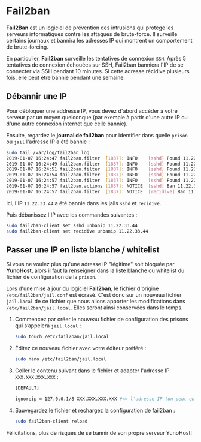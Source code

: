 # Fail2ban

**Fail2Ban** est un logiciel de prévention des intrusions qui protège les serveurs informatiques contre les attaques de brute-force. Il surveille certains journaux et bannira les adresses IP qui montrent un comportement de brute-forcing.

En particulier, **Fail2ban** surveille les tentatives de connexion `SSH`. Après 5 tentatives de connexion échouées sur SSH, Fail2ban banniera l'IP de se connecter via SSH pendant 10 minutes. Si cette adresse récidive plusieurs fois, elle peut être bannie pendant une semaine.

## Débannir une IP

Pour débloquer une addresse IP, vous devez d'abord accéder à votre serveur par un moyen quelconque (par exemple à partir d'une autre IP ou d'une autre connexion internet que celle bannie).

Ensuite, regardez le **journal de fail2ban** pour identifier dans quelle `prison` ou `jail` l'adresse IP a été bannie :

```bash
sudo tail /var/log/fail2ban.log
2019-01-07 16:24:47 fail2ban.filter  [1837]: INFO    [sshd] Found 11.22.33.44
2019-01-07 16:24:49 fail2ban.filter  [1837]: INFO    [sshd] Found 11.22.33.44
2019-01-07 16:24:51 fail2ban.filter  [1837]: INFO    [sshd] Found 11.22.33.44
2019-01-07 16:24:54 fail2ban.filter  [1837]: INFO    [sshd] Found 11.22.33.44
2019-01-07 16:24:57 fail2ban.filter  [1837]: INFO    [sshd] Found 11.22.33.44
2019-01-07 16:24:57 fail2ban.actions [1837]: NOTICE  [sshd] Ban 11.22.33.44
2019-01-07 16:24:57 fail2ban.filter  [1837]: NOTICE  [recidive] Ban 11.22.33.44
```

Ici, l'IP `11.22.33.44` a été bannie dans les jails `sshd` et `recidive`.

Puis débanissez l'IP avec les commandes suivantes :

```bash
sudo fail2ban-client set sshd unbanip 11.22.33.44
sudo fail2ban-client set recidive unbanip 11.22.33.44
```

## Passer une IP en liste blanche / whitelist

Si vous ne voulez plus qu'une adresse IP "légitime" soit bloquée par **YunoHost**, alors il faut la renseigner dans la liste blanche ou whitelist du fichier de configuration de la `prison`.

Lors d'une mise à jour du logiciel **Fail2ban**, le fichier d'origine `/etc/fail2ban/jail.conf` est écrasé. C'est donc sur un nouveau fichier `jail.local` de ce fichier que nous allons apporter les modifications dans `/etc/fail2ban/jail.local`. Elles seront ainsi conservées dans le temps.

1. Commencez par créer le nouveau fichier de configuration des prisons qui s’appelera `jail.local` :

    ```bash
    sudo touch /etc/fail2ban/jail.local
    ```

2. Éditez ce nouveau fichier avec votre éditeur préféré :

    ```bash
    sudo nano /etc/fail2ban/jail.local
    ```

3. Coller le contenu suivant dans le fichier et adapter l'adresse IP `XXX.XXX.XXX.XXX` :

    ```bash
    [DEFAULT]

    ignoreip = 127.0.0.1/8 XXX.XXX.XXX.XXX #<= l'adresse IP (on peut en mettre  plusieurs, séparées par un espace) que vous voulez passer en liste blanche / whitelist
    ```

4. Sauvegardez le fichier et rechargez la configuration de fail2ban :

    ```bash
    sudo fail2ban-client reload
    ```

Félicitations, plus de risques de se bannir de son propre serveur YunoHost!
